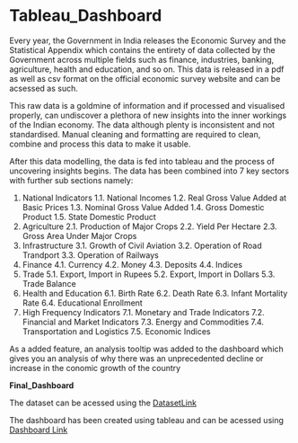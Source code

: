 # Tableau_Dashboard

Every year, the Government in India releases the Economic Survey and the Statistical Appendix which contains the entirety of data collected by the Government across multiple fields such as finance, industries, banking, agriculture, health and education, and so on. This data is released in a pdf as well as csv format on the official economic survey website and can be acsessed as such.

This raw data is a goldmine of information and if processed and visualised properly, can undiscover a plethora of new insights into the inner workings of the Indian economy. The data although plenty is inconsistent and not standardised. Manual cleaning and formatting are required to clean, combine and process this data to make it usable. 

After this data modelling, the data is fed into tableau and the process of uncovering insights begins. The data has been combined into 7 key sectors with further sub sections namely:

1. National Indicators
      1.1. National Incomes
      1.2. Real Gross Value Added at Basic Prices
      1.3. Nominal Gross Value Added
      1.4. Gross Domestic Product
      1.5. State Domestic Product
2. Agriculture
      2.1. Production of Major Crops
      2.2. Yield Per Hectare
      2.3. Gross Area Under Major Crops
3. Infrastructure
      3.1. Growth of Civil Aviation
      3.2. Operation of Road Trandport
      3.3. Operation of Railways
4. Finance
      4.1. Currency
      4.2. Money
      4.3. Deposits
      4.4. Indices
5. Trade
      5.1. Export, Import in Rupees
      5.2. Export, Import in Dollars
      5.3. Trade Balance
6. Health and Education
      6.1. Birth Rate
      6.2. Death Rate
      6.3. Infant Mortality Rate
      6.4. Educational Enrollment
7. High Frequency Indicators
      7.1. Monetary and Trade Indicators
      7.2. Financial and Market Indicators
      7.3. Energy and Commodities
      7.4. Transportation and Logistics
      7.5. Economic Indices

As a added feature, an analysis tooltip was added to the dashboard which gives you an analysis of why there was an unprecedented decline or increase in the conomic growth of the country


**Final_Dashboard**

The dataset can be acessed using the [DatasetLink](https://www.indiabudget.gov.in/economicsurvey/)

The dashboard has been created using tableau and can be acessed using [Dashboard Link]([https://www.openai.com/](https://public.tableau.com/views/EconomyMonitoringProposal3/5_1HFI-1?:language=en-US&:display_count=n&:origin=viz_share_link)https://public.tableau.com/views/EconomyMonitoringProposal3/5_1HFI-1?:language=en-US&:display_count=n&:origin=viz_share_link)


